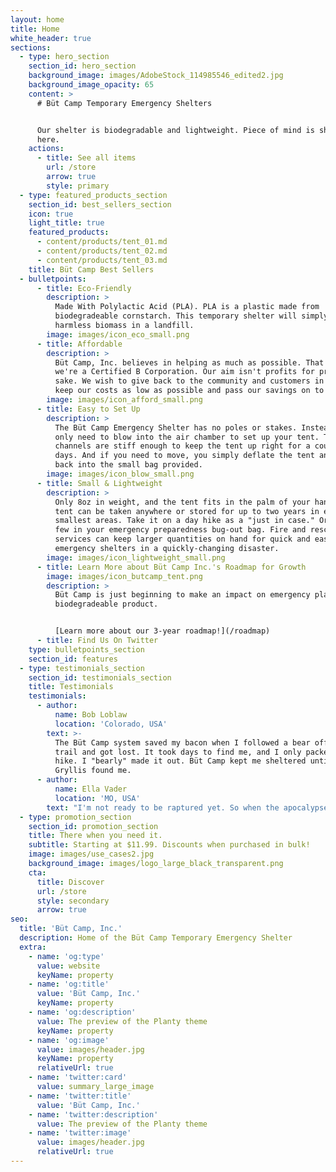 ```yaml
---
layout: home
title: Home
white_header: true
sections:
  - type: hero_section
    section_id: hero_section
    background_image: images/AdobeStock_114985546_edited2.jpg
    background_image_opacity: 65
    content: >
      # Büt Camp Temporary Emergency Shelters


      Our shelter is biodegradable and lightweight. Piece of mind is sheltered
      here.
    actions:
      - title: See all items
        url: /store
        arrow: true
        style: primary
  - type: featured_products_section
    section_id: best_sellers_section
    icon: true
    light_title: true
    featured_products:
      - content/products/tent_01.md
      - content/products/tent_02.md
      - content/products/tent_03.md
    title: Büt Camp Best Sellers
  - bulletpoints:
      - title: Eco-Friendly
        description: >
          Made With Polylactic Acid (PLA). PLA is a plastic made from
          biodegradeable cornstarch. This temporary shelter will simply become
          harmless biomass in a landfill.
        image: images/icon_eco_small.png
      - title: Affordable
        description: >
          Büt Camp, Inc. believes in helping as much as possible. That's why
          we're a Certified B Corporation. Our aim isn't profits for profit
          sake. We wish to give back to the community and customers in need. We
          keep our costs as low as possible and pass our savings on to you.
        image: images/icon_afford_small.png
      - title: Easy to Set Up
        description: >
          The Büt Camp Emergency Shelter has no poles or stakes. Instead you
          only need to blow into the air chamber to set up your tent. The air
          channels are stiff enough to keep the tent up right for a couple of
          days. And if you need to move, you simply deflate the tent and roll it
          back into the small bag provided.
        image: images/icon_blow_small.png
      - title: Small & Lightweight
        description: >
          Only 8oz in weight, and the tent fits in the palm of your hand. Our
          tent can be taken anywhere or stored for up to two years in even the
          smallest areas. Take it on a day hike as a "just in case." Or store a
          few in your emergency preparedness bug-out bag. Fire and rescue
          services can keep larger quantities on hand for quick and easy
          emergency shelters in a quickly-changing disaster.
        image: images/icon_lightweight_small.png
      - title: Learn More about Büt Camp Inc.'s Roadmap for Growth
        image: images/icon_butcamp_tent.png
        description: >
          Büt Camp is just beginning to make an impact on emergency planning and
          biodegradeable product.


          [Learn more about our 3-year roadmap!](/roadmap)
      - title: Find Us On Twitter
    type: bulletpoints_section
    section_id: features
  - type: testimonials_section
    section_id: testimonials_section
    title: Testimonials
    testimonials:
      - author:
          name: Bob Loblaw
          location: 'Colorado, USA'
        text: >-
          The Büt Camp system saved my bacon when I followed a bear off the main
          trail and got lost. It took days to find me, and I only packed for day
          hike. I "bearly" made it out. Büt Camp kept me sheltered until Bear
          Gryllis found me.
      - author:
          name: Ella Vader
          location: 'MO, USA'
        text: "I'm not ready to be raptured yet. So when the apocalypse comes, I've got several Büt Camp emergency shelters. I love that they're environmentally friendly. Can't start a new world without helping out mother nature.\_ Armageddon too old not to have a shelter."
  - type: promotion_section
    section_id: promotion_section
    title: There when you need it.
    subtitle: Starting at $11.99. Discounts when purchased in bulk!
    image: images/use_cases2.jpg
    background_image: images/logo_large_black_transparent.png
    cta:
      title: Discover
      url: /store
      style: secondary
      arrow: true
seo:
  title: 'Büt Camp, Inc.'
  description: Home of the Büt Camp Temporary Emergency Shelter
  extra:
    - name: 'og:type'
      value: website
      keyName: property
    - name: 'og:title'
      value: 'Büt Camp, Inc.'
      keyName: property
    - name: 'og:description'
      value: The preview of the Planty theme
      keyName: property
    - name: 'og:image'
      value: images/header.jpg
      keyName: property
      relativeUrl: true
    - name: 'twitter:card'
      value: summary_large_image
    - name: 'twitter:title'
      value: 'Büt Camp, Inc.'
    - name: 'twitter:description'
      value: The preview of the Planty theme
    - name: 'twitter:image'
      value: images/header.jpg
      relativeUrl: true
---
```

